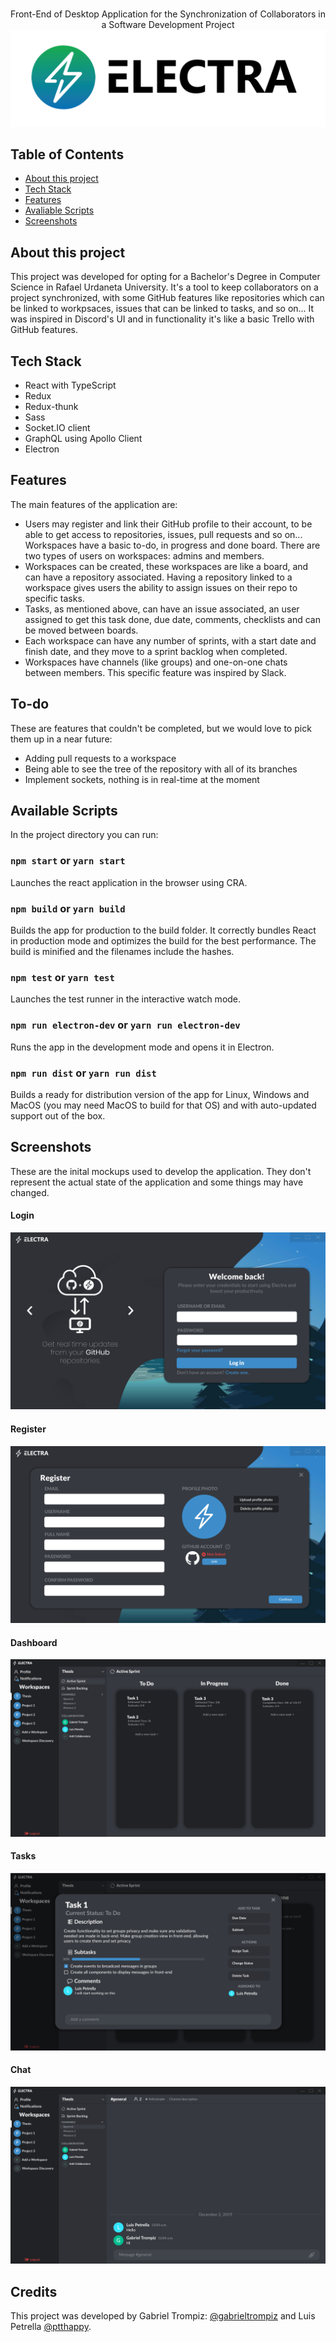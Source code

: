 <br />
<p align='center'>
  Front-End of Desktop Application for the Synchronization of Collaborators in a Software Development Project
  <br />
  <img src='https://raw.githubusercontent.com/gabrieltrompiz/electra-front/develop/screenshots/power-with-name.png' alt='logo' />
</p>

## Table of Contents
* [About this project](#about-this-project)
* [Tech Stack](#teck-stack)
* [Features](#features)
* [Avaliable Scripts](#available-scripts)
* [Screenshots](#screenshots)

## About this project
This project was developed for opting for a Bachelor's Degree in Computer Science in Rafael Urdaneta University. It's a tool to keep collaborators on a project synchronized, with some GitHub features like repositories which can be linked to workpsaces, issues that can be linked to tasks, and so on... It was inspired in Discord's UI and in functionality it's like a basic Trello with GitHub features.

## Tech Stack
* React with TypeScript
* Redux
* Redux-thunk
* Sass
* Socket.IO client
* GraphQL using Apollo Client
* Electron

## Features
The main features of the application are:
* Users may register and link their GitHub profile to their account, to be able to get access to repositories, issues, pull requests and so on... Workspaces have a basic to-do, in progress and done board. There are two types of users on workspaces: admins and members.
* Workspaces can be created, these workspaces are like a board, and can have a repository associated. Having a repository linked to a workspace gives users the ability to assign issues on their repo to specific tasks.
* Tasks, as mentioned above, can have an issue associated, an user assigned to get this task done, due date, comments, checklists and can be moved between boards.
* Each workspace can have any number of sprints, with a start date and finish date, and they move to a sprint backlog when completed.
* Workspaces have channels (like groups) and one-on-one chats between members. This specific feature was inspired by Slack.

## To-do
These are features that couldn't be completed, but we would love to pick them up in a near future:
* Adding pull requests to a workspace
* Being able to see the tree of the repository with all of its branches
* Implement sockets, nothing is in real-time at the moment

## Available Scripts
In the project directory you can run:

### `npm start` or `yarn start`
Launches the react application in the browser using CRA.

### `npm build` or `yarn build`
Builds the app for production to the build folder.
It correctly bundles React in production mode and optimizes the build for the best performance.
The build is minified and the filenames include the hashes.

### `npm test` or `yarn test`
Launches the test runner in the interactive watch mode.

### `npm run electron-dev` or `yarn run electron-dev`
Runs the app in the development mode and opens it in Electron.


### `npm run dist` or `yarn run dist`
Builds a ready for distribution version of the app for Linux, Windows and MacOS (you may need MacOS to build for that OS) and with auto-updated support out of the box.

## Screenshots
These are the inital mockups used to develop the application. They don't represent the actual state of the application and some things may have changed.

#### Login
![Login](https://raw.githubusercontent.com/gabrieltrompiz/electra-front/develop/screenshots/login.png)

#### Register
![Register](https://raw.githubusercontent.com/gabrieltrompiz/electra-front/develop/screenshots/register.png)

#### Dashboard
![Dashboard](https://raw.githubusercontent.com/gabrieltrompiz/electra-front/develop/screenshots/dashboard.png)

#### Tasks
![Tasks](https://raw.githubusercontent.com/gabrieltrompiz/electra-front/develop/screenshots/task.png)

#### Chat
![Chat](https://raw.githubusercontent.com/gabrieltrompiz/electra-front/develop/screenshots/chats.png)

## Credits
This project was developed by Gabriel Trompiz: [@gabrieltrompiz](https://github.com/gabrieltrompiz) and Luis Petrella [@ptthappy](https://github.com/ptthappy).